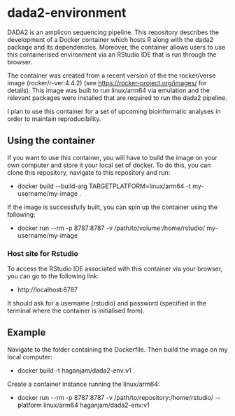 # dada2-environment

DADA2 is an amplicon sequencing pipeline. This repository describes the development of a Docker container which hosts R along with the dada2 package and its dependencies. Moreover, the container allows users to use this containerised environment via an RStudio IDE that is run through the browser.

The container was created from a recent version of the the rocker/verse image (rocker/r-ver:4.4.2) (see https://rocker-project.org/images/ for details). This image was built to run linux/arm64 via emulation and the relevant packages were installed that are required to run the dada2 pipeline.

I plan to use this container for a set of upcoming bioinformatic analyses in order to maintain reproducibility.

## Using the container

If you want to use this container, you will have to build the image on your own computer and store it your local set of docker. To do this, you can clone this repository, navigate to this repository and run:

+ docker build --build-arg TARGETPLATFORM=linux/arm64 -t my-username/my-image .

If the image is successfully built, you can spin up the container using the following:

+ docker run --rm -p 8787:8787 -v /path/to/volume:/home/rstudio/ my-username/my-image

### Host site for Rstudio

To access the RStudio IDE associated with this container via your browser, you can go to the following link:

+ http://localhost:8787

It should ask for a username (rstudio) and password (specified in the terminal where the container is initialised from).

## Example

Navigate to the folder containing the Dockerfile. Then build the image on my local computer:

+ docker build -t haganjam/dada2-env:v1 .

Create a container instance running the linux/arm64:

+ docker run --rm -p 8787:8787 -v /path/to/repository:/home/rstudio/ --platform linux/arm64 haganjam/dada2-env:v1




